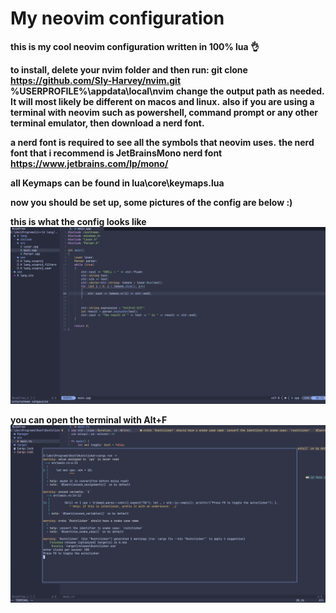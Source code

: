 #  My neovim configuration

**this is my cool neovim configuration written in 100% lua 👌**

**to install, delete your nvim folder and then run: git clone https://github.com/Sly-Harvey/nvim.git %USERPROFILE%\appdata\local\nvim**
**change the output path as needed. It will most likely be different on macos and linux.**
**also if you are using a terminal with neovim such as powershell, command prompt or any other terminal emulator, then download a nerd font.**

**a nerd font is required to see all the symbols that neovim uses.**
**the nerd font that i recommend is JetBrainsMono nerd font https://www.jetbrains.com/lp/mono/**

**all Keymaps can be found in lua\core\keymaps.lua**

**now you should be set up, some pictures of the config are below :)**

**this is what the config looks like**
<img src="images/neovim1.png" width=800>

**you can open the terminal with Alt+F**
<img src="images/neovim2.png" width=800>

